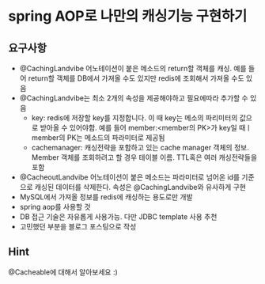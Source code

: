 # spring AOP로 나만의 캐싱기능 구현하기
## 요구사항
- \@CachingLandvibe 어노테이션이 붙은 메소드의 return할 객체를 캐싱. 예를 들어 return할 객체를 DB에서 가져올 수도 있지만 redis에 조회해서 가져올 수도 있음
- \@CachingLandvibe는 최소 2개의 속성을 제공해야하고 필요에따라 추가할 수 있음
  - key: redis에 저장할 key를 지정합니다. 이 때 key는 메소의 파리미터의 값으로 받아올 수 있어야함. 예를 들어 member:<member의 PK>가 key일 때ㅣ member의 PK는 메소드의 파라미터로 제공됨
  - cachemanager: 캐싱전략을 포함하고 있는 cache manager 객체의 정보. Member 객체를 조회하려고 할 경우 테이블 이름. TTL혹은 여러 캐싱전략들을 포함
- \@CacheoutLandvibe 어노테이션이 붙은 메소드는 파라미터로 넘어온 id를 기준으로 캐싱된 데이터를 삭제한다. 속성은 \@CachingLandvibe와 유사하게 구현
- MySQL에서 가져올 정보를 redis에 캐싱하는 용도로만 개발
- spring aop를 사용할 것
- DB 접근 기술은 자유롭게 사용가능. 다만 JDBC template 사용 추천
- 고민했던 부분을 블로그 포스팅으로 작성

## Hint
\@Cacheable에 대해서 알아보세요 :)
